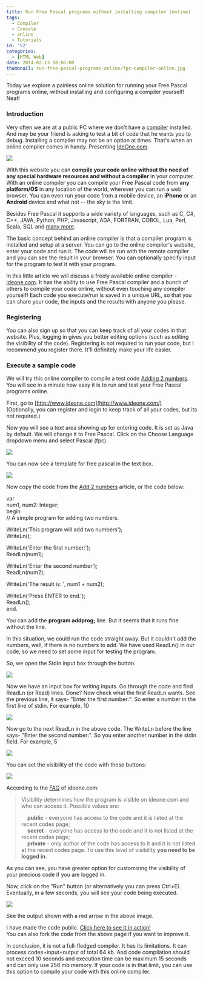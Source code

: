 ```yaml
---
title: Run Free Pascal programs without installing compiler (online)
tags:
  - Compiler
  - Console
  - online
  - Tutorials
id: '52'
categories:
  - [HTML Web]
date: 2014-02-13 18:06:00
thumbnail: run-free-pascal-programs-online/fpc-compiler-online.jpg
---
```


Today we explore a painless online solution for running your Free Pascal programs online, without installing and configuring a compiler yourself! Neat!
<!-- more -->
  
  

### Introduction

  
Very often we are at a public PC where we don't have a [compiler](http://en.wikipedia.org/wiki/Compiler) installed. And may be your friend is asking to test a bit of code that he wants you to debug. Installing a compiler may not be an option at times. That's when an online compiler comes in handy. Presenting [IdeOne.com](http://ideone.com/).  
  

![](run-free-pascal-programs-online/ideone-online-compiler-for-fpc.gif)

  
  
With this website you can **compile your code online without the need of any special hardware resources and without a compiler** in your computer. With an online compiler you can compile your Free Pascal code from **any platform/OS** in any location of the world, wherever you can run a web browser. You can even run your code from a mobile device, an **iPhone** or an **Android** device and what not -- the sky is the limit.  
  
Besides Free Pascal it supports a wide variety of languages, such as C, C#, C++, JAVA, Python, PHP, Javascript, ADA, FORTRAN, COBOL, Lua, Perl, Scala, SQL and [many more](http://ideone.com/faq).  
  
The basic concept behind an online compiler is that a compiler program is installed and setup at a server. You can go to the online compiler's website, enter your code and run it. The code will be run with the remote compiler and you can see the result in your browser. You can optionally specify input for the program to test it with your program.  
  
In this little article we will discuss a freely available online compiler - [ideone.com](http://ideone.com/). It has the ability to use Free Pascal compiler and a bunch of others to compile your code online, without even touching any compiler yourself! Each code you execute/run is saved in a unique URL, so that you can share your code, the inputs and the results with anyone you please.  
  

### Registering

  
You can also sign up so that you can keep track of all your codes in that website. Plus, logging in gives you better editing options (such as editing the visibility of the code). Registering is not required to run your code, but I recommend you register there. It'll definitely make your life easier.  
  
  
  

### Execute a sample code

  
We will try this online compiler to compile a test code [Adding 2 numbers](http://lazplanet.blogspot.com/2013/03/how-to-add-two-numbers.html). You will see in a minute how easy it is to run and test your Free Pascal programs online.  
  
First, go to [http://www.ideone.com](http://www.ideone.com/)  
(Optionally, you can register and login to keep track of all your codes, but its not required.)  
  
Now you will see a text area showing up for entering code. It is set as Java by default. We will change it to Free Pascal. Click on the Choose Language dropdown menu and select Pascal (fpc).  
  

![](run-free-pascal-programs-online/how-to-run-free-pascal-online-1.gif)

  
You can now see a template for free pascal in the text box.  
  

![](run-free-pascal-programs-online/how-to-run-free-pascal-online-2.gif)

  
Now copy the code from the [Add 2 numbers](http://lazplanet.blogspot.com/2013/03/how-to-add-two-numbers.html) article, or the code below:  
  

var  
  num1, num2: Integer;  
begin  
  // A simple program for adding two numbers.  
   
  WriteLn('This program will add two numbers');  
  WriteLn();  
   
  WriteLn('Enter the first number:');  
  ReadLn(num1);  
   
  WriteLn('Enter the second number');  
  ReadLn(num2);  
   
  WriteLn('The result is: ', num1 + num2);  
   
  WriteLn('Press ENTER to end.');  
  ReadLn();  
end.  

  
You can add the **program addprog;** line. But it seems that it runs fine without the line.  
  
In this situation, we could run the code straight away. But it couldn't add the numbers, well, if there is no numbers to add. We have used ReadLn() in our code, so we need to set some input for testing the program.  
  
So, we open the StdIn input box through the button.  
  

![](run-free-pascal-programs-online/how-to-run-free-pascal-online-3.gif)

  
Now we have an input box for writing inputs. Go through the code and find ReadLn (or Read) lines. Done? Now check what the first ReadLn wants. See the previous line, it says- "Enter the first number:". So enter a number in the first line of stdin. For example, 10  
  

![](run-free-pascal-programs-online/how-to-run-free-pascal-online-4.gif)

  
Now go to the next ReadLn in the above code. The WriteLn before the line says- "Enter the second number:". So you enter another number in the stdin field. For example, 5  
  

![](run-free-pascal-programs-online/how-to-run-free-pascal-online-5.gif)

  
You can set the visibility of the code with these buttons:  
  

![](run-free-pascal-programs-online/how-to-run-free-pascal-online-6.gif)

  
According to the [FAQ](http://ideone.com/faq) of ideone.com:  

> Visibility determines how the program is visible on ideone.com and who can access it. Possible values are:  
>   
>     **public** \- everyone has access to the code and it is listed at the recent codes page;  
>     **secret** \- everyone has access to the code and it is not listed at the recent codes page;  
>     **private** \- only author of the code has access to it and it is not listed at the recent codes page. To use this level of visibility **you need to be logged in**.

As you can see, you have greater option for customizing the visibility of your precious code if you are logged in.  
  
Now, click on the "Run" button (or alternatively you can press Ctrl+E). Eventually, in a few seconds, you will see your code being executed.  
  

![](run-free-pascal-programs-online/how-to-run-free-pascal-online-8.gif)

  
See the output shown with a red arrow in the above image.  
  
I have made the code public. [Click here to see it in action!](http://ideone.com/04UpJs)  
You can also fork the code from the above page if you want to improve it.  
  
In conclusion, it is not a full-fledged compiler. It has its limitations. It can process codes+input+output of total 64 kb. And code compilation should not exceed 10 seconds and execution time can be maximum 15 seconds and can only use 256 mb memory. If your code is in that limit, you can use this option to compile your code with this online compiler.